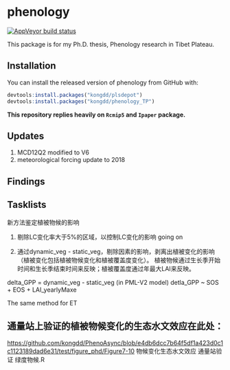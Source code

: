 # phenology

<!-- badges: start -->
[![AppVeyor build status](https://ci.appveyor.com/api/projects/status/github/kongdd/phenology_TP?branch=master&svg=true)](https://ci.appveyor.com/project/kongdd/phenology_TP)
<!-- badges: end -->

This package is for my Ph.D. thesis, Phenology research in Tibet Plateau.

## Installation

You can install the released version of phenology from GitHub with:

``` R
devtools:install.packages("kongdd/plsdepot")
devtools:install.packages("kongdd/phenology_TP")
```

**This repository replies heavily on `Rcmip5` and `Ipaper` package.**

## Updates

1. MCD12Q2 modified to V6
2. meteorological forcing update to 2018

## Findings

## Tasklists

新方法鉴定植被物候的影响

1. 剔除LC变化率大于5%的区域，以控制LC变化的影响
going on

2. 通过dynamic_veg - static_veg，剔除因素的影响，剥离出植被变化的影响（植被变化包括植被物候变化和植被覆盖度变化）。
植被物候通过生长季开始时间和生长季结束时间来反映；植被覆盖度通过年最大LAI来反映。

delta_GPP = dynamic_veg - static_veg (in PML-V2 model)
detla_GPP ~ SOS + EOS + LAI_yearlyMaxe

The same method for ET


## 通量站上验证的植被物候变化的生态水文效应在此处：
https://github.com/kongdd/PhenoAsync/blob/e4db6dcc7b64f5df1a423d0c1c1123189dad6e31/test/figure_phd/Figure7-10 物候变化生态水文效应 通量站验证 绿度物候.R
